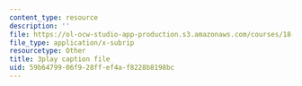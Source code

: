 ```yaml
---
content_type: resource
description: ''
file: https://ol-ocw-studio-app-production.s3.amazonaws.com/courses/18-06sc-linear-algebra-fall-2011/59b6479906f928ffef4af8228b8198bc_FX4C-JpTFgY.srt
file_type: application/x-subrip
resourcetype: Other
title: 3play caption file
uid: 59b64799-06f9-28ff-ef4a-f8228b8198bc
---
```

